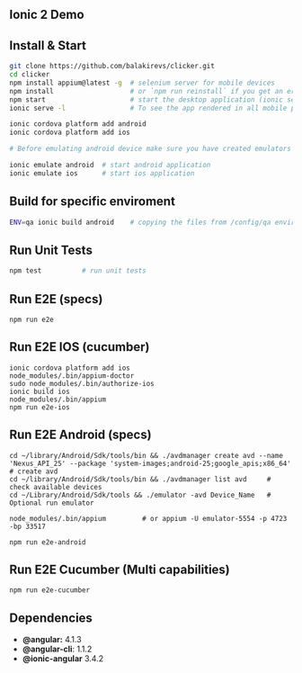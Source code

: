 ## Ionic 2 Demo

## Install & Start

```bash
git clone https://github.com/balakirevs/clicker.git
cd clicker
npm install appium@latest -g  # selenium server for mobile devices
npm install                   # or `npm run reinstall` if you get an error
npm start                     # start the desktop application (ionic serve)
ionic serve -l                # To see the app rendered in all mobile platforms

ionic cordova platform add android
ionic cordova platform add ios

# Before emulating android device make sure you have created emulators based on platform 4.4.2 and API level 19.

ionic emulate android  # start android application
ionic emulate ios      # start ios application
```

## Build for specific enviroment
```bash
ENV=qa ionic build android    # copying the files from /config/qa enviroment
```

## Run Unit Tests
```bash
npm test          # run unit tests
```

## Run E2E (specs)
```
npm run e2e
```

## Run E2E IOS (cucumber)
```
ionic cordova platform add ios
node_modules/.bin/appium-doctor
sudo node_modules/.bin/authorize-ios
ionic build ios
node_modules/.bin/appium
npm run e2e-ios
```

## Run E2E Android (specs)

```
cd ~/library/Android/Sdk/tools/bin && ./avdmanager create avd --name 'Nexus_API_25' --package 'system-images;android-25;google_apis;x86_64'  # create avd
cd ~/library/Android/Sdk/tools/bin && ./avdmanager list avd     # check available devices
cd ~/Library/Android/Sdk/tools && ./emulator -avd Device_Name   # Optional run emulator

node_modules/.bin/appium         # or appium -U emulator-5554 -p 4723 -bp 33517                       

npm run e2e-android
```

## Run E2E Cucumber (Multi capabilities)
```  
npm run e2e-cucumber
```

## Dependencies

* **@angular:** 4.1.3
* **@angular-cli**: 1.1.2
* **@ionic-angular** 3.4.2
